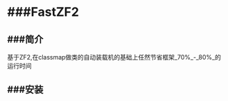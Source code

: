 ###FastZF2
=======================

###简介
------------
基于ZF2,在classmap做类的自动装载机的基础上任然节省框架_70%_-_80%_的运行时间

###安装
------------
